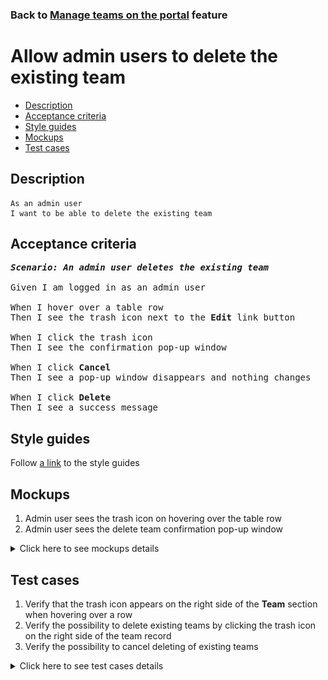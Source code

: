 ### Back to [Manage teams on the portal](../../) feature

# Allow admin users to delete the existing team

- [Description](#description)
- [Acceptance criteria](#acceptance-criteria)
- [Style guides](#style-guides)
- [Mockups](#mockups)
- [Test cases](#test-cases)

## Description

    As an admin user
    I want to be able to delete the existing team

## Acceptance criteria

<pre>
<b><i>Scenario: An admin user deletes the existing team</i></b>

Given I am logged in as an admin user

When I hover over a table row
Then I see the trash icon next to the <b>Edit</b> link button

When I click the trash icon
Then I see the confirmation pop-up window

When I click <b>Cancel</b>
Then I see a pop-up window disappears and nothing changes

When I click <b>Delete</b>
Then I see a success message
</pre>

## Style guides

Follow [a link](https://www.figma.com/proto/0zkkf5WC77OSpvyD6YXpFE/Style-guides?page-id=0%3A1&node-id=19%3A5368&viewport=266%2C48%2C0.54&scaling=min-zoom&starting-point-node-id=19%3A5368) to the style guides

## Mockups

1. Admin user sees the trash icon on hovering over the table row
2. Admin user sees the delete team confirmation pop-up window

<details>
  <summary>Click here to see mockups details</summary>

**1. Admin user sees the trash icon on hovering over the table row:**

![Admin user sees the trash icon on hovering over the table row](/sports_hub_portal/desktop_application_features/maintain_navigation/images/edit_team_form.png)

**2. Admin user sees the delete team confirmation pop-up window:**

![Admin user sees the delete team confirmation pop-up window](/sports_hub_portal/desktop_application_features/maintain_navigation/images/delete_popup.png)

</details>

## Test cases

1. Verify that the trash icon appears on the right side of the <b>Team</b> section when hovering over a row
2. Verify the possibility to delete existing teams by clicking the trash icon on the right side of the team record
3. Verify the possibility to cancel deleting of existing teams

<details>
  <summary>Click here to see test cases details</summary>

### **#1. Verify that the trash icon appears on the right side of the Team section when hovering over a row**

|Preconditions|Steps|Expected result
--------------|-----|----------
|- Log in with admin account</br>- Go to the <b>Teams</b> configuration page|1) Hover over a row|1) The trash icon appears on the right side next to the <b>Edit</b> link|

### **#2. Verify the possibility to delete existing teams by clicking the trash icon on the right side of the team record**

|Preconditions|Steps|Expected result
--------------|-----|----------
|- Log in with admin account</br>- Go to the <b>Teams</b> configuration page|1) Hover over any team row</br>2) Click the trash icon</br>3) Click <b>Delete</b> in the pop-up window|2) The popover with a warning appears</br>3) The team is removed|

### **#3. Verify the possibility to cancel deleting of existing teams**

|Preconditions|Steps|Expected result
--------------|-----|----------
|- Log in with admin account</br>- Go to the <b>Teams</b> configuration page|1) Hover over any team row</br>2) Click the trash icon</br>3) Click <b>Cancel</b> in the pop-up window|2) The popover with a warning appears</br>3) The team is still present in the table|
</details>

